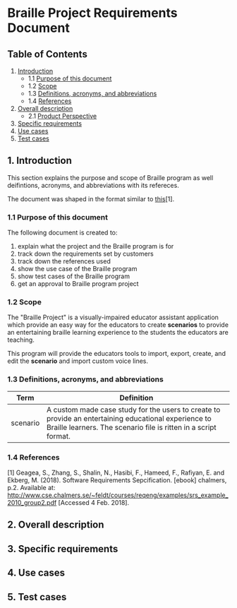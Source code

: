 # Braille Project Requirements Document

## Table of Contents

1. [Introduction](#1-introduction)
    - 1.1 [Purpose of this document](#11-purpose-of-this-document) 
    - 1.2 [Scope](#12-scope)
    - 1.3 [Definitions, acronyms, and abbreviations](#13-definitions,-acronyms,-and-abbreviations)
    - 1.4 [References](#14-references)
2. [Overall description](#2-overall-description)
      - 2.1 [Product Perspective](#21-product-perspective)
3. [Specific requirements](#3-specific-requirements)
4. [Use cases](#4-use-cases)
5. [Test cases](#5-test-cases)

## 1. Introduction
This section explains the purpose and scope of Braille program as well deifintions, acronyms, and abbreviations with its refereces.

The document was shaped in the format similar to [this](#14-references)[1].

### 1.1 Purpose of this document
The following document is created to:
1. explain what the project and the Braille program is for
2. track down the requirements set by customers
3. track down the references used 
4. show the use case of the Braille program
5. show test cases of the Braille program
6. get an approval to Braille program project

### 1.2 Scope
The "Braille Project" is a visually-impaired educator assistant application which provide an easy way for the educators to create **scenarios** to provide an entertaining braille learning experience to the students the educators are teaching.

This program will provide the educators tools to import, export, create, and edit the **scenario** and import custom voice lines. 

### 1.3 Definitions, acronyms, and abbreviations
| Term  | Definition |
| ------  | ------ | 
| scenario | A custom made case study for the users to create to provide an entertaining educational experience to Braille learners. The scenario file is ritten in a script format.|

### 1.4 References
[1] Geagea, S., Zhang, S., Shalin, N., Hasibi, F., Hameed, F., Rafiyan, E. and Ekberg, M. (2018). Software Requirements Sepcification. [ebook] chalmers, p.2. Available at: http://www.cse.chalmers.se/~feldt/courses/reqeng/examples/srs_example_2010_group2.pdf [Accessed 4 Feb. 2018].
## 2. Overall description

## 3. Specific requirements

## 4. Use cases

## 5. Test cases

